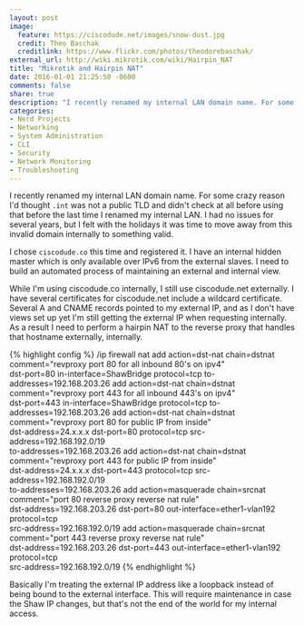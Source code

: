 ```yaml
---
layout: post
image:
  feature: https://ciscodude.net/images/snow-dust.jpg
  credit: Theo Baschak
  creditlink: https://www.flickr.com/photos/theodorebaschak/
external_url: http://wiki.mikrotik.com/wiki/Hairpin_NAT
title: "Mikrotik and Hairpin NAT"
date: 2016-01-01 21:25:50 -0600
comments: false
share: true
description: "I recently renamed my internal LAN domain name. For some crazy reason I'd thought .int was not a public TLD and didn't check at all before using that before the last time I renamed my internal LAN. I had no issues for several years, but I felt with the holidays it was time to move away from this invalid domain internally to something valid."
categories: 
- Nerd Projects
- Networking
- System Administration
- CLI
- Security
- Network Monitoring
- Troubleshooting
---
```

I recently renamed my internal LAN domain name. For some crazy reason I'd thought `.int` was not a public TLD and didn't check at all before using that before the last time I renamed my internal LAN. I had no issues for several years, but I felt with the holidays it was time to move away from this invalid domain internally to something valid.

I chose `ciscodude.co` this time and registered it. I have an internal hidden master which is only available over IPv6 from the external slaves. I need to build an automated process of maintaining an external and internal view.

While I'm using ciscodude.co internally, I still use ciscodude.net externally. I have several certificates for ciscodude.net include a wildcard certificate. Several A and CNAME records pointed to my external IP, and as I don't have views set up yet I'm still getting the external IP when requesting internally. As a result I need to perform a hairpin NAT to the reverse proxy that handles that hostname externally, internally.

{% highlight config %}
/ip firewall nat
add action=dst-nat chain=dstnat comment="revproxy port 80 for all inbound 80's on ipv4" \
    dst-port=80 in-interface=ShawBridge protocol=tcp to-addresses=192.168.203.26
add action=dst-nat chain=dstnat comment="revproxy port 443 for all inbound 443's on ipv4" \
    dst-port=443 in-interface=ShawBridge protocol=tcp to-addresses=192.168.203.26
add action=dst-nat chain=dstnat comment="revproxy port 80 for public IP from inside" \
    dst-address=24.x.x.x dst-port=80 protocol=tcp src-address=192.168.192.0/19 \
    to-addresses=192.168.203.26
add action=dst-nat chain=dstnat comment="revproxy port 443 for public IP from inside" \
    dst-address=24.x.x.x dst-port=443 protocol=tcp src-address=192.168.192.0/19 \
    to-addresses=192.168.203.26
add action=masquerade chain=srcnat comment="port 80 reverse proxy reverse nat rule" \
    dst-address=192.168.203.26 dst-port=80 out-interface=ether1-vlan192 protocol=tcp \
    src-address=192.168.192.0/19
add action=masquerade chain=srcnat comment="port 443 reverse proxy reverse nat rule" \
    dst-address=192.168.203.26 dst-port=443 out-interface=ether1-vlan192 protocol=tcp \
    src-address=192.168.192.0/19
{% endhighlight %}

Basically I'm treating the external IP address like a loopback instead of being bound to the external interface. This will require maintenance in case the Shaw IP changes, but that's not the end of the world for my internal access.
